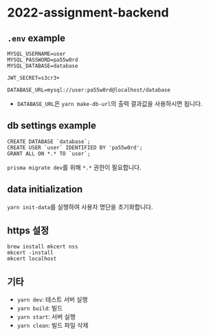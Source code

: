 # 2022-assignment-backend

## `.env` example
```dotenv
MYSQL_USERNAME=user
MYSQL_PASSWORD=pa55w0rd
MYSQL_DATABASE=database

JWT_SECRET=s3cr3+

DATABASE_URL=mysql://user:pa55w0rd@localhost/database
```

* `DATABASE_URL`은 `yarn make-db-url`의 출력 결과값을 사용하시면 됩니다.

## db settings example

```mysql
CREATE DATABASE `database`;
CREATE USER `user` IDENTIFIED BY 'pa55w0rd';
GRANT ALL ON *.* TO `user`;
```

`prisma migrate dev`를 위해 `*.*` 권한이 필요합니다.

## data initialization
`yarn init-data`를 실행하여 사용자 명단을 초기화합니다.

## https 설정
```shell
brew install mkcert nss
mkcert -install
mkcert localhost
```

## 기타
* `yarn dev`: 테스트 서버 실행
* `yarn build`: 빌드
* `yarn start`: 서버 실행
* `yarn clean`: 빌드 파일 삭제